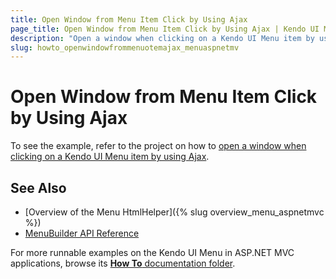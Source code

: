 ```yaml
---
title: Open Window from Menu Item Click by Using Ajax
page_title: Open Window from Menu Item Click by Using Ajax | Kendo UI Menu HtmlHelper for ASP.NET MVC
description: "Open a window when clicking on a Kendo UI Menu item by using Ajax in ASP.NET MVC applications."
slug: howto_openwindowfrommenuotemajax_menuaspnetmv
---
```


# Open Window from Menu Item Click by Using Ajax

To see the example, refer to the project on how to [open a window when clicking on a Kendo UI Menu item by using Ajax](https://github.com/telerik/ui-for-aspnet-mvc-examples/tree/master/menu/open-window-with-ajax-from-menuitemclick).

## See Also

* [Overview of the Menu HtmlHelper]({% slug overview_menu_aspnetmvc %})
* [MenuBuilder API Reference](http://docs.telerik.com/aspnet-mvc/api/Kendo.Mvc.UI.Fluent/MenuBuilder)

For more runnable examples on the Kendo UI Menu in ASP.NET MVC applications, browse its [**How To** documentation folder](/helpers/menu/how-to/).
